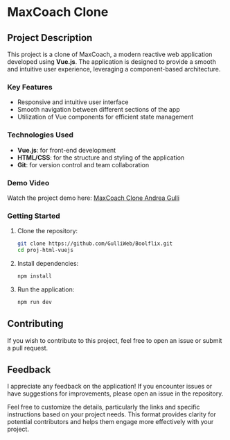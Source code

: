# MaxCoach Clone

## Project Description

This project is a clone of MaxCoach, a modern reactive web application developed using **Vue.js**. The application is designed to provide a smooth and intuitive user experience, leveraging a component-based architecture.

### Key Features

- Responsive and intuitive user interface
- Smooth navigation between different sections of the app
- Utilization of Vue components for efficient state management

### Technologies Used

- **Vue.js**: for front-end development
- **HTML/CSS**: for the structure and styling of the application
- **Git**: for version control and team collaboration

### Demo Video

Watch the project demo here: [MaxCoach Clone Andrea Gulli](https://vimeo.com/manage/videos/1014447992)

### Getting Started

1. Clone the repository:
   ```bash
   git clone https://github.com/GulliWeb/Boolflix.git
   cd proj-html-vuejs

2. Install dependencies:
   ```bash
   npm install

3. Run the application:
   ```bash
   npm run dev

## Contributing

If you wish to contribute to this project, feel free to open an issue or submit a pull request.

## Feedback

I appreciate any feedback on the application! If you encounter issues or have suggestions for improvements, please open an issue in the repository.

Feel free to customize the details, particularly the links and specific instructions based on your project needs. This format provides clarity for potential contributors and helps them engage more effectively with your project.
